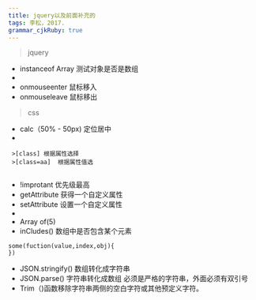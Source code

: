 ```yaml
---
title: jquery以及前面补充的
tags: 李松，2017.
grammar_cjkRuby: true
---
```


>jquery
* instanceof Array  测试对象是否是数组
* 
* onmouseenter  鼠标移入
* onmouseleave  鼠标移出
> css
* calc（50% - 50px)  定位居中
* 
```
 >[class] 根据属性选择
 >[class=aa]  根据属性值选
 
```
* !improtant  优先级最高
* getAttribute  获得一个自定义属性
* setAttribute  设置一个自定义属性
* 
* Array of(5)
* inCludes() 数组中是否包含某个元素
```
some(fuction(value,index,obj){
})  

```
* JSON.stringify()  数组转化成字符串
* JSON.parse()  字符串转化成数组  必须是严格的字符串，外面必须有双引号
* Trim（)函数移除字符串两侧的空白字符或其他预定义字符。